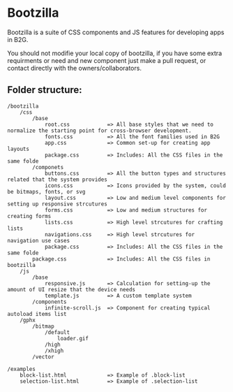 Bootzilla
=========

Bootzilla is a suite of CSS components and JS features for developing apps in B2G.

You should not modifie your local copy of bootzilla, if you have some extra requirments or need and new component just make a pull request,
or contact directly with the owners/collaborators.

Folder structure:
------------
	/bootzilla
		/css
			/base
				root.css 			=> All base styles that we need to normalize the starting point for cross-browser development.
				fonts.css 			=> All the font families used in B2G
				app.css 			=> Common set-up for creating app layouts
				package.css 		=> Includes: All the CSS files in the same folde
			/componets
				buttons.css 		=> All the button types and structures related that the system provides
				icons.css 			=> Icons provided by the system, could be bitmaps, fonts, or svg
				layout.css 			=> Low and medium level components for setting up responsive strcutures
				forms.css 			=> Low and medium structures for creating forms
				lists.css 			=> High level strcutures for crafting lists
				navigations.css 	=> High level strcutures for navigation use cases
				package.css 		=> Includes: All the CSS files in the same folde
			package.css 			=> Includes: All the CSS files in bootzilla
		/js
			/base
				responsive.js 		=> Calculation for setting-up the amount of UI resize that the device needs
				template.js 		=> A custom template system
			/components
				infinite-scroll.js 	=> Component for creating typical autoload items list
		/gphx
			/bitmap
				/default
					loader.gif
				/high
				/xhigh
			/vector

	/examples
		block-list.html 			=> Example of .block-list
		selection-list.html 		=> Example of .selection-list